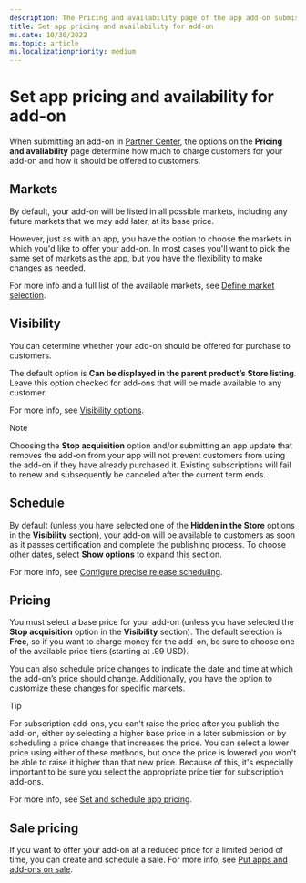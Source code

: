 ```yaml
---
description: The Pricing and availability page of the app add-on submission process lets you determine how much your app will cost, whether you'll offer a free trial, and how, when, and where it will be available to customers.
title: Set app pricing and availability for add-on
ms.date: 10/30/2022
ms.topic: article
ms.localizationpriority: medium
---
```


# Set app pricing and availability for add-on

When submitting an add-on in [Partner Center](https://partner.microsoft.com/dashboard), the options on the **Pricing and availability** page determine how much to charge customers for your add-on and how it should be offered to customers.

## Markets

By default, your add-on will be listed in all possible markets, including any future markets that we may add later, at its base price.

However, just as with an app, you have the option to choose the markets in which you'd like to offer your add-on. In most cases you'll want to pick the same set of markets as the app, but you have the flexibility to make changes as needed.

For more info and a full list of the available markets, see [Define market selection](./market-selection.md).

## Visibility

You can determine whether your add-on should be offered for purchase to customers.

The default option is **Can be displayed in the parent product’s Store listing**. Leave this option checked for add-ons that will be made available to any customer.

For more info, see [Visibility options](./visibility-options.md).

> [!NOTE]
> Choosing the **Stop acquisition** option and/or submitting an app update that removes the add-on from your app will not prevent customers from using the add-on if they have already purchased it. Existing subscriptions will fail to renew and subsequently be canceled after the current term ends.

## Schedule

By default (unless you have selected one of the **Hidden in the Store** options in the **Visibility** section), your add-on will be available to customers as soon as it passes certification and complete the publishing process. To choose other dates, select **Show options** to expand this section.

For more info, see [Configure precise release scheduling](./schedule-pricing-changes.md#configure-precise-release-scheduling).

## Pricing

You must select a base price for your add-on (unless you have selected the **Stop acquisition** option in the **Visibility** section). The default selection is **Free**, so if you want to charge money for the add-on, be sure to choose one of the available price tiers (starting at .99 USD).

You can also schedule price changes to indicate the date and time at which the add-on’s price should change. Additionally, you have the option to customize these changes for specific markets.

> [!TIP]
> For subscription add-ons, you can't raise the price after you publish the add-on, either by selecting a higher base price in a later submission or by scheduling a price change that increases the price. You can select a lower price using either of these methods, but once the price is lowered you won't be able to raise it higher than that new price. Because of this, it's especially important to be sure you select the appropriate price tier for subscription add-ons.

For more info, see [Set and schedule app pricing](./schedule-pricing-changes.md).

## Sale pricing

If you want to offer your add-on at a reduced price for a limited period of time, you can create and schedule a sale. For more info, see [Put apps and add-ons on sale](../../put-apps-and-add-ons-on-sale.md).
